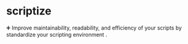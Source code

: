 # scriptize
➕ Improve maintainability, readability, and efficiency of your scripts by standardize your scripting environment .
